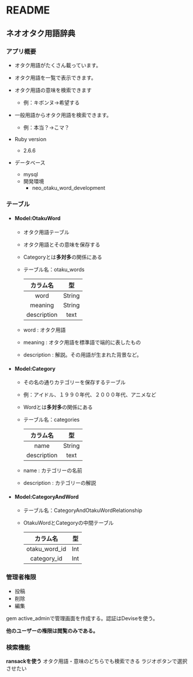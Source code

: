 # README

## ネオオタク用語辞典
### アプリ概要
- オタク用語がたくさん載っています。
- オタク用語を一覧で表示できます。
- オタク用語の意味を検索できます　
  - 例：キボンヌ→希望する
- 一般用語からオタク用語を検索できます。　
  - 例：本当？→こマ？
  
- Ruby version
  - 2.6.6

- データベース
  - mysql
  - 開発環境
    - neo_otaku_word_development
  
### テーブル
- #### Model:OtakuWord
  - オタク用語テーブル
  - オタク用語とその意味を保存する
  - Categoryとは**多対多**の関係にある
  - テーブル名：otaku_words
  
    |カラム名|型|
    |:---:|:---:|
    |word|String|
    |meaning|String|
    |description|text|

  - word : オタク用語
  - meaning : オタク用語を標準語で端的に表したもの
  - description : 解説。その用語が生まれた背景など。   
    
- #### Model:Category
  - その名の通りカテゴリーを保存するテーブル
  - 例：アイドル、１９９０年代、２０００年代、アニメなど
  - Wordとは**多対多**の関係にある
  - テーブル名：categories

    |カラム名|型|
    |:---:|:---:|
    |name|String|
    |description|text|
  
  - name : カテゴリーの名前
  - description : カテゴリーの解説

- #### Model:CategoryAndWord
  - テーブル名：CategoryAndOtakuWordRelationship
  - OtakuWordとCategoryの中間テーブル
  
    |カラム名|型|
    |:---:|:---:|
    |otaku_word_id|Int|
    |category_id|Int|

### 管理者権限
- 投稿
- 削除
- 編集

gem active_adminで管理画面を作成する。認証はDeviseを使う。

**他のユーザーの権限は閲覧のみである。**

### 検索機能
**ransackを使う**
オタク用語・意味のどちらでも検索できる
ラジオボタンで選択させたい
